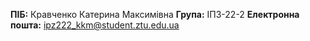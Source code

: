 **ПІБ:** Кравченко Катерина Максимівна
**Група:** ІПЗ-22-2
**Електронна пошта:** ipz222_kkm@student.ztu.edu.ua

